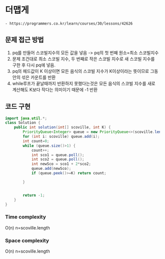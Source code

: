 # 더맵게
    - https://programmers.co.kr/learn/courses/30/lessons/42626

## 문제 접근 방법
1. pq를 만들어 스코빌지수의 모든 값을 넣음 -> pq의 첫 번째 원소=최소 스코빌지수
2. 문제 조건대로 최소 스코빌 지수, 두 번째로 작은 스코빌 지수로 새 스코빌 지수를 구한 후 다시 pq에 넣음.
3. pq의 헤드값이 K 이상이면 모든 음식의 스코빌 지수가 K이상이라는 뜻이므로 그동안의 섞은 카운트를 반환
4. while루프가 끝날때까지 반환하지 못했다는것은 모든 음식의 스코빌 지수를 새로 계산해도 K보다 작다는 의미이기 때문에 -1 반환


## 코드 구현
```java
import java.util.*;
class Solution {
    public int solution(int[] scoville, int K) {
        PriorityQueue<Integer> queue = new PriorityQueue<>(scoville.length);
        for (int i: scoville) queue.add(i);
        int count=0;
        while (queue.size()>1) {
            count++;
            int sco1 = queue.poll();
            int sco2 = queue.poll();
            int newSco = sco1 + 2*sco2;
            queue.add(newSco);
            if (queue.peek()>=K) return count;

        }


        return -1;
    }
}

```

### Time complexity
O(n) n=scoville.length

### Space complexity
O(n) n=scoville.length
